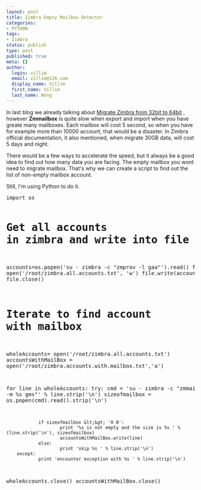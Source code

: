 ```yaml
---
layout: post
title: Zimbra Empty Mailbox Detector
categories:
- PYTHON
tags:
- Zimbra
status: publish
type: post
published: true
meta: {}
author:
  login: villim
  email: villim@126.com
  display_name: Villim
  first_name: Villim
  last_name: Wong
---
```

<p>In last blog we already talking about <a title="Migrate Zimbra from 32bit to 64bit" href="http://www.from0to1.net/migrate-zimbra-from-32bit-to-64bit/" target="_blank">Migrate Zimbra from 32bit to 64bit</a> , however <strong>Zmmailbox</strong> is quite slow when export and import when you have greate many mailboxes. Each mailbox will cost 5 second, so when you have for example more than 10000 account, that would be a disaster. In Zimbra official documentation, it also mentioned, when migrate 30GB data, will cost 5 days and night.</p>
<p>There would be a few ways to accelerate the speed, but it always be a good idea to find out how many data you are facing. The empty mailbox you wont need to migrate mailbox. That's why we can create a script to find out the list of non-empty mailbox account.</p>
<p>Still, I'm using Python to do it.</p>
<pre class="brush:py">import os

# Get all accounts in zimbra and write into file
accounts=os.popen('su - zimbra -c "zmprov -l gaa"').read()
file = open('/root/zimbra.all.accounts.txt', 'w')
file.write(accounts)
file.close()

# Iterate to find account with mailbox
wholeAccounts= open('/root/zimbra.all.accounts.txt')
accountsWithMailBox = open('/root/zimbra.accounts.with.mailbox.txt','a')

for line in wholeAccounts:
        try:
                cmd = 'su - zimbra -c "zmmailbox -z -m %s gms"' % line.strip('\n')
                sizeofmailbox = os.popen(cmd).read().strip('\n')

                if sizeofmailbox &lt;&gt; '0 B':
                        print '%s is not empty and the size is %s ' % (line.strip('\n'), sizeofmailbox)
                        accountsWithMailBox.write(line)
                else:
                        print 'skip %s ' % line.strip('\n')
        except:
                print 'encounter exception with %s ' % line.strip('\n')

wholeAccounts.close()
accountsWithMailBox.close()</pre>
